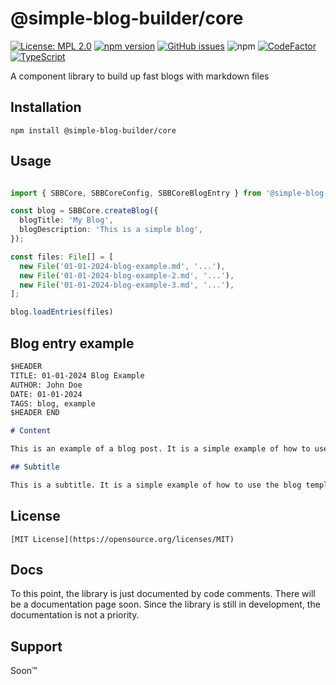 # @simple-blog-builder/core

[![License: MPL 2.0](https://img.shields.io/badge/License-MPL%202.0-brightgreen.svg)](https://opensource.org/licenses/MPL-2.0)
[![npm version](https://badge.fury.io/js/simple-blog-builder/core.svg)](https://badge.fury.io/js/simple-blog-builder/core)
[![GitHub issues](https://img.shields.io/github/issues/simple-blog-builder/core)](https://github.com/simple-blog-builder/core/issues)
![npm](https://img.shields.io/npm/dt/simple-blog-builder)
[![CodeFactor](https://www.codefactor.io/repository/github/simple-blog-builder/core/badge)](https://www.codefactor.io/repository/github/simple-blog-builder/core)
[![TypeScript](https://img.shields.io/badge/Developed%20in-TypeScript-blue?logo=typescript)](https://www.typescriptlang.org/)

A component library to build up fast blogs with markdown files

## Installation

    npm install @simple-blog-builder/core

## Usage

```TypeScript

import { SBBCore, SBBCoreConfig, SBBCoreBlogEntry } from '@simple-blog-builder/core';

const blog = SBBCore.createBlog({
  blogTitle: 'My Blog',
  blogDescription: 'This is a simple blog',
});

const files: File[] = [
  new File('01-01-2024-blog-example.md', '...'),
  new File('01-01-2024-blog-example-2.md', '...'),
  new File('01-01-2024-blog-example-3.md', '...'),
];

blog.loadEntries(files)

```

## Blog entry example

```Markdown
$HEADER
TITLE: 01-01-2024 Blog Example
AUTHOR: John Doe
DATE: 01-01-2024
TAGS: blog, example
$HEADER END

# Content

This is an example of a blog post. It is a simple example of how to use the blog template.

## Subtitle

This is a subtitle. It is a simple example of how to use the blog template.

```

## License

    [MIT License](https://opensource.org/licenses/MIT)

## Docs

To this point, the library is just documented by code comments. There will be a documentation page soon. Since the library is still in development, the documentation is not a priority.

## Support

Soon™
